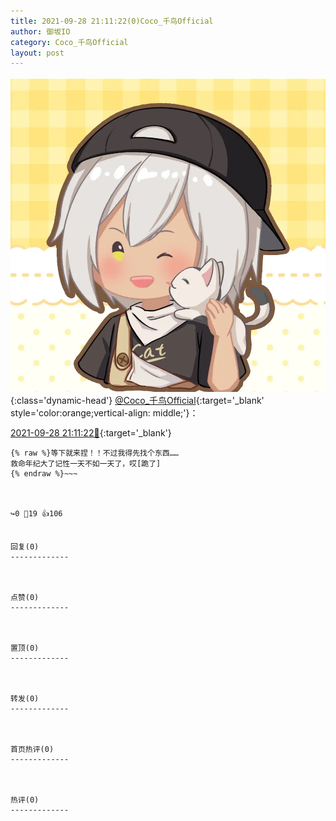 ```yaml
---
title: 2021-09-28 21:11:22(0)Coco_千鸟Official
author: 御坂IO
category: Coco_千鸟Official
layout: post
---
```


![img](/images/85e485bc0dbd0cde4d15f24d7cffe9704618ad10.jpg){:class='dynamic-head'}
[@Coco_千鸟Official](https://space.bilibili.com/1891728206/dynamic){:target='_blank' style='color:orange;vertical-align: middle;'}：

[2021-09-28 21:11:22🔗](https://t.bilibili.com/575509648984394970){:target='_blank'}

~~~
{% raw %}等下就来捏！！不过我得先找个东西……
救命年纪大了记性一天不如一天了，哎[跪了]
{% endraw %}~~~



↪️0 💬19 👍106


回复(0)
-------------



点赞(0)
-------------



置顶(0)
-------------



转发(0)
-------------



首页热评(0)
-------------



热评(0)
-------------



